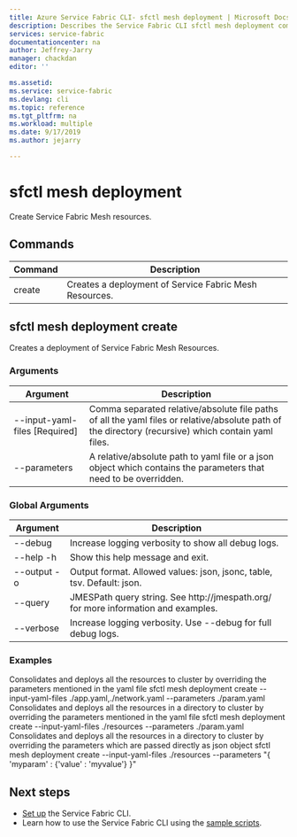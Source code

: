 ```yaml
---
title: Azure Service Fabric CLI- sfctl mesh deployment | Microsoft Docs
description: Describes the Service Fabric CLI sfctl mesh deployment commands.
services: service-fabric
documentationcenter: na
author: Jeffrey-Jarry
manager: chackdan
editor: ''

ms.assetid: 
ms.service: service-fabric
ms.devlang: cli
ms.topic: reference
ms.tgt_pltfrm: na
ms.workload: multiple
ms.date: 9/17/2019
ms.author: jejarry

---
```


# sfctl mesh deployment
Create Service Fabric Mesh resources.

## Commands

|Command|Description|
| --- | --- |
| create | Creates a deployment of Service Fabric Mesh Resources. |

## sfctl mesh deployment create
Creates a deployment of Service Fabric Mesh Resources.

### Arguments

|Argument|Description|
| --- | --- |
| --input-yaml-files [Required] | Comma separated relative/absolute file paths of all the yaml files or relative/absolute path of the directory (recursive) which contain yaml files. |
| --parameters | A relative/absolute path to yaml file or a json object which contains the parameters that need to be overridden. |

### Global Arguments

|Argument|Description|
| --- | --- |
| --debug | Increase logging verbosity to show all debug logs. |
| --help -h | Show this help message and exit. |
| --output -o | Output format.  Allowed values\: json, jsonc, table, tsv.  Default\: json. |
| --query | JMESPath query string. See http\://jmespath.org/ for more information and examples. |
| --verbose | Increase logging verbosity. Use --debug for full debug logs. |

### Examples

Consolidates and deploys all the resources to cluster by overriding the parameters mentioned in the yaml file
sfctl mesh deployment create --input-yaml-files ./app.yaml,./network.yaml --parameters ./param.yaml
Consolidates and deploys all the resources in a directory to cluster by overriding the parameters mentioned in the yaml file
sfctl mesh deployment create --input-yaml-files ./resources --parameters ./param.yaml
Consolidates and deploys all the resources in a directory to cluster by overriding the parameters which are passed directly as json object
sfctl mesh deployment create --input-yaml-files ./resources --parameters "{ 'myparam' : {'value' : 'myvalue'} }"

## Next steps
- [Set up](service-fabric-cli.md) the Service Fabric CLI.
- Learn how to use the Service Fabric CLI using the [sample scripts](/azure/service-fabric/scripts/sfctl-upgrade-application).